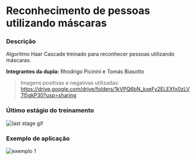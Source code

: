 # Reconhecimento de pessoas utilizando máscaras

### Descrição

Algoritmo Haar Cascade treinado para reconhecer pessoas utilizando máscaras.

**Integrantes da dupla:** Rhodrigo Picinini e Tomás Biasotto

> Imagens positivas e negativas utilizadas: 
> https://drive.google.com/drive/folders/1kVPQ6bN_kxeFy2ELEXfx0zLV7l5gkP30?usp=sharing

### Último estágio do treinamento
![last stage gif](last_stage.gif)

### Exemplo de aplicação
![exemplo 1](example_1.jpg)
